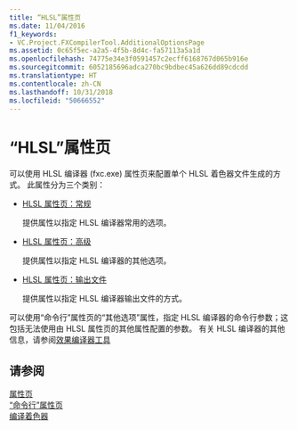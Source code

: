 ```yaml
---
title: “HLSL”属性页
ms.date: 11/04/2016
f1_keywords:
- VC.Project.FXCompilerTool.AdditionalOptionsPage
ms.assetid: 0c65f5ec-a2a5-4f5b-8d4c-fa57113a5a1d
ms.openlocfilehash: 74775e34e3f0591457c2ecff6168767d065b916e
ms.sourcegitcommit: 6052185696adca270bc9bdbec45a626dd89cdcdd
ms.translationtype: HT
ms.contentlocale: zh-CN
ms.lasthandoff: 10/31/2018
ms.locfileid: "50666552"
---
```

# <a name="hlsl-property-pages"></a>“HLSL”属性页

可以使用 HLSL 编译器 (fxc.exe) 属性页来配置单个 HLSL 着色器文件生成的方式。 此属性分为三个类别：

- [HLSL 属性页：常规](../ide/hlsl-property-pages-general.md)

   提供属性以指定 HLSL 编译器常用的选项。

- [HLSL 属性页：高级](../ide/hlsl-property-pages-advanced.md)

   提供属性以指定 HLSL 编译器的其他选项。

- [HLSL 属性页：输出文件](../ide/hlsl-property-pages-output-files.md)

   提供属性以指定 HLSL 编译器输出文件的方式。

可以使用“命令行”属性页的“其他选项”属性，指定 HLSL 编译器的命令行参数；这包括无法使用由 HLSL 属性页的其他属性配置的参数。 有关 HLSL 编译器的其他信息，请参阅[效果编译器工具](http://go.microsoft.com/fwlink/p/?LinkID=258285&clcid=0x409)

## <a name="see-also"></a>请参阅

[属性页](../ide/property-pages-visual-cpp.md)<br>
[“命令行”属性页](../ide/command-line-property-pages.md)<br>
[编译着色器](http://go.microsoft.com/fwlink/p/?LinkID=258284&clcid=0x409)